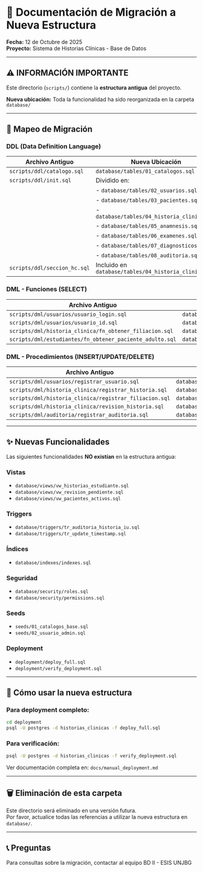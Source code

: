 # 📁 Documentación de Migración a Nueva Estructura

**Fecha:** 12 de Octubre de 2025  
**Proyecto:** Sistema de Historias Clínicas - Base de Datos

---

## ⚠️ INFORMACIÓN IMPORTANTE

Este directorio (`scripts/`) contiene la **estructura antigua** del proyecto.

**Nueva ubicación:** Toda la funcionalidad ha sido reorganizada en la carpeta `database/`

---

## 🔄 Mapeo de Migración

### DDL (Data Definition Language)
| Archivo Antiguo | Nueva Ubicación |
|-----------------|-----------------|
| `scripts/ddl/catalogo.sql` | `database/tables/01_catalogos.sql` |
| `scripts/ddl/init.sql` | Dividido en: |
| | - `database/tables/02_usuarios.sql` |
| | - `database/tables/03_pacientes.sql` |
| | - `database/tables/04_historia_clinica.sql` |
| | - `database/tables/05_anamnesis.sql` |
| | - `database/tables/06_examenes.sql` |
| | - `database/tables/07_diagnosticos.sql` |
| | - `database/tables/08_auditoria.sql` |
| `scripts/ddl/seccion_hc.sql` | Incluido en `database/tables/04_historia_clinica.sql` |

### DML - Funciones (SELECT)
| Archivo Antiguo | Nueva Ubicación |
|-----------------|-----------------|
| `scripts/dml/usuarios/usuario_login.sql` | `database/functions/usuarios/s_usuario_login.sql` |
| `scripts/dml/usuarios/usuario_id.sql` | `database/functions/usuarios/s_usuario.sql` |
| `scripts/dml/historia_clinica/fn_obtener_filiacion.sql` | `database/functions/historia_clinica/s_filiacion.sql` |
| `scripts/dml/estudiantes/fn_obtener_paciente_adulto.sql` | `database/functions/estudiantes/s_paciente_adulto.sql` |

### DML - Procedimientos (INSERT/UPDATE/DELETE)
| Archivo Antiguo | Nueva Ubicación |
|-----------------|-----------------|
| `scripts/dml/usuarios/registrar_usuario.sql` | `database/procedures/usuarios/i_usuario.sql` |
| `scripts/dml/historia_clinica/registrar_historia.sql` | `database/procedures/historia_clinica/i_historia_clinica.sql` |
| `scripts/dml/historia_clinica/registrar_filiacion.sql` | `database/procedures/historia_clinica/i_filiacion.sql` |
| `scripts/dml/historia_clinica/revision_historia.sql` | `database/procedures/historia_clinica/i_revision_historia.sql` |
| `scripts/dml/auditoria/registrar_auditoria.sql` | `database/procedures/auditoria/i_auditoria.sql` |

---

## ✨ Nuevas Funcionalidades

Las siguientes funcionalidades **NO existían** en la estructura antigua:

### Vistas
- `database/views/vw_historias_estudiante.sql`
- `database/views/vw_revision_pendiente.sql`
- `database/views/vw_pacientes_activos.sql`

### Triggers
- `database/triggers/tr_auditoria_historia_iu.sql`
- `database/triggers/tr_update_timestamp.sql`

### Índices
- `database/indexes/indexes.sql`

### Seguridad
- `database/security/roles.sql`
- `database/security/permissions.sql`

### Seeds
- `seeds/01_catalogos_base.sql`
- `seeds/02_usuario_admin.sql`

### Deployment
- `deployment/deploy_full.sql`
- `deployment/verify_deployment.sql`

---

## 🚀 Cómo usar la nueva estructura

### Para deployment completo:
```bash
cd deployment
psql -U postgres -d historias_clinicas -f deploy_full.sql
```

### Para verificación:
```bash
psql -U postgres -d historias_clinicas -f verify_deployment.sql
```

Ver documentación completa en: `docs/manual_deployment.md`

---

## 🗑️ Eliminación de esta carpeta

Este directorio será eliminado en una versión futura.  
Por favor, actualice todas las referencias a utilizar la nueva estructura en `database/`.

---

## 📞 Preguntas

Para consultas sobre la migración, contactar al equipo BD II - ESIS UNJBG
